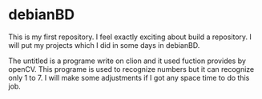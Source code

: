 # debianBD
This is my first repository. I feel exactly exciting about build a repository. I will put my projects which I did in some days in debianBD.

The untitled is a programe write on clion and it used fuction provides by openCV. This programe is used to recognize numbers but it can recognize only 1 to 7.
I will make some adjustments if I got any space time to do this job.
